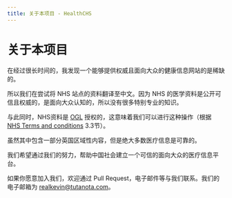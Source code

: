 ```yaml
---
title: 关于本项目 - HealthCHS
---
```


# 关于本项目

在经过很长时间的，我发现一个能够提供权威且面向大众的健康信息网站的是稀缺的。

所以我们在尝试将 NHS 站点的资料翻译至中文。因为 NHS 的医学资料是公开可信且权威的，是面向大众认知的，所以没有很多特别专业的知识。

与此同时，NHS资料是 [OGL](http://www.nationalarchives.gov.uk/doc/open-government-licence/version/3/) 授权的，这意味着我们可以进行这种操作（根据 [NHS Terms and conditions](https://www.nhs.uk/our-policies/terms-and-conditions/) 3.3节）。

虽然其中包含一部分英国区域性内容，但是绝大多数医疗信息是可靠的。

我们希望通过我们的努力，帮助中国社会建立一个可信的面向大众的医疗信息平台。

如果你愿意加入我们，欢迎通过 Pull Request，电子邮件等与我们联系。我们的电子邮箱为 [realkevin@tutanota.com](mailto:realkevin@tutanota.com)。